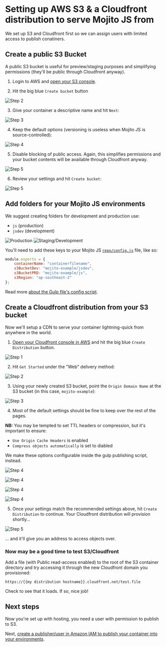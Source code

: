 # Setting up AWS S3 & a Cloudfront distribution to serve Mojito JS from

We set up S3 and Cloudfront first so we can assign users with limited access to publish conatiners.

## Create a public S3 Bucket

A public S3 bucket is useful for preview/staging purposes and simplifying permissions (they'll be public through Cloudfront anyway).

1. Login to AWS and [open your S3 console](https://s3.console.aws.amazon.com/s3/home).

2. Hit the big blue `Create bucket` button

![Step 2](./aws/s3_1.png "Create a new bucket")

3. Give your container a descriptive name and hit `Next`:

![Step 3](./aws/s3_2.png "Name your container")

4. Keep the default options (versioning is useless when Mojito JS is source-controlled):

![Step 4](./aws/s3_3.png "Keep the default options")

5. Disable blocking of public access. Again, this simplifies permissions and your bucket contents will be available through Cloudfront anyway.

![Step 5](./aws/s3_4.png "Disable public blocking")

6. Review your settings and hit `Create bucket`:

![Step 5](./aws/s3_5.png "Review your settings and hit 'Create bucket'")


## Add folders for your Mojito JS environments

We suggest creating folders for development and production use:

 - `js` (production)
 - `jsdev` (development)

![Production](./aws/bucket_1.png "Production container")
![Staging/Development](./aws/bucket_2.png "Development container")

You'll need to add these keys to your Mojito JS [`repo/config.js`](../../config.js) file, like so:

```js
module.exports = {
	containerName: "containerfilename",
	s3BucketDev: "mojito-example/jsdev",
	s3BucketPRD: "mojito-example/js",
	s3Region: "ap-southeast-2"
};
```

Read more [about the Gulp file's config script](./build-script.md).


## Create a Cloudfront distribution from your S3 bucket

Now we'll setup a CDN to serve your container lightning-quick from anywhere in the world.

1. [Open your Cloudfront console in AWS](https://console.aws.amazon.com/cloudfront/home) and hit the big blue `Create Distribution` button.

![Step 1](./aws/cf_1.png "Create a Cloudfront distribution")

2. Hit `Get Started` under the "Web" delivery method:

![Step 2](./aws/cf_2.png "Select the distribution's delivery method")

3. Using your newly created S3 bucket, point the `Origin Domain Name` at the S3 bucket (in this case, `mojito-example`):

![Step 3](./aws/cf_3.png "Point the distribution at your S3 bucket")

4. Most of the default settings should be fine to keep over the rest of the pages.

**NB:** You may be tempted to set TTL headers or compression, but it's important to ensure:

 - `Use Origin Cache Headers` is enabled
 - `Compress objects automatically` is set to diabled

We make these options configurable inside the gulp publishing script, instead.

![Step 4](./aws/cf_4.png "")

![Step 4](./aws/cf_5.png "")

![Step 4](./aws/cf_6.png "")

![Step 4](./aws/cf_7.png "")

5. Once your settings match the recommended settings above, hit `Create Distribution` to continue. Your Cloudfront distribution will provision shortly...

![Step 5](./aws/cf_8.png "Distribution being provisioned")

... and it'll give you an address to access objects over.

### Now may be a good time to test S3/Cloudfront

Add a file (with Public read-access enabled) to the root of the S3 container directory and try accessing it through the new Cloudfront domain you provisioned:

```
https://{{my distribution hostname}}.cloudfront.net/test.file
```

Check to see that it loads. If so, nice job!

## Next steps

Now you're set up with hosting, you need a user with permission to publish to S3.

Next, [create a publisher/user in Amazon IAM to publish your container into your environments](./iam.md).
